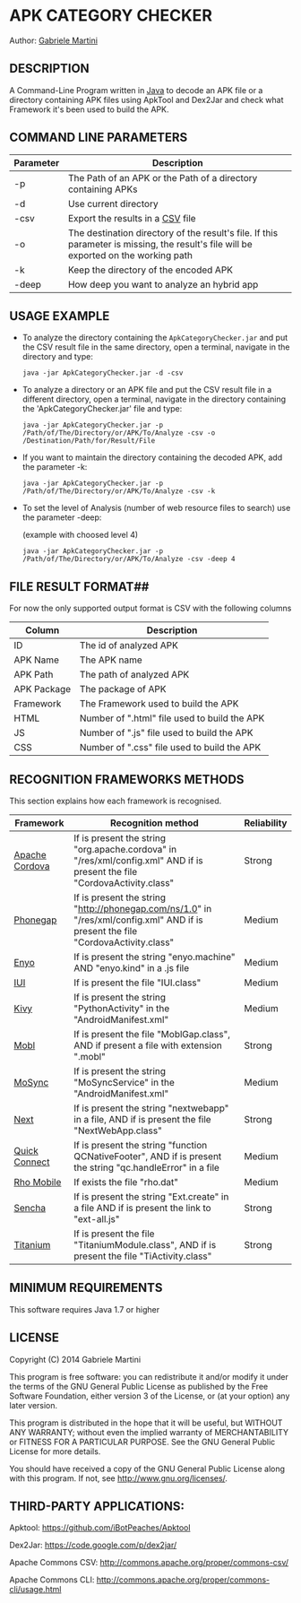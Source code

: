# APK CATEGORY CHECKER #

Author: [Gabriele Martini](https://github.com/GabMar)

## DESCRIPTION ##

A Command-Line Program written in [Java](http://en.wikipedia.org/wiki/Java_%28programming_language%29) to decode an APK file or a directory containing APK files using ApkTool and Dex2Jar and check what Framework it's been used to build the APK.

## COMMAND LINE PARAMETERS ##

Parameter | Description
----------|------------
-p | The Path of an APK or the Path of a directory containing APKs
-d | Use current directory
-csv | Export the results in a [CSV](http://it.wikipedia.org/wiki/Comma-separated_values) file
-o | The destination directory of the result's file. If this parameter is missing, the result's file will be exported on the working path
-k | Keep the directory of the encoded APK 
-deep | How deep you want to analyze an hybrid app

## USAGE EXAMPLE ##

* To analyze the directory containing the `ApkCategoryChecker.jar` and put the CSV result file in the same directory, open a terminal, navigate in the directory and type:

	`java -jar ApkCategoryChecker.jar -d -csv`

* To analyze a directory or an APK file and put the CSV result file in a different directory, open a terminal, navigate in the directory containing the 'ApkCategoryChecker.jar' file and type:

	`java -jar ApkCategoryChecker.jar -p /Path/of/The/Directory/or/APK/To/Analyze -csv -o /Destination/Path/for/Result/File`

* If you want to maintain the directory containing the decoded APK, add the parameter -k:

	`java -jar ApkCategoryChecker.jar -p /Path/of/The/Directory/or/APK/To/Analyze -csv -k`

* To set the level of Analysis (number of web resource files to search) use the parameter -deep:

	(example with choosed level 4)
	
	`java -jar ApkCategoryChecker.jar -p /Path/of/The/Directory/or/APK/To/Analyze -csv -deep 4`

## FILE RESULT FORMAT##

For now the only supported output format is CSV with the following columns

Column | Description
----------|------------
ID | The id of analyzed APK
APK Name | The APK name
APK Path | The path of analyzed APK
APK Package | The package of APK
Framework | The Framework used to build the APK
HTML | Number of ".html" file used to build the APK
JS | Number of ".js" file used to build the APK
CSS | Number of ".css" file used to build the APK

## RECOGNITION FRAMEWORKS METHODS ##

This section explains how each framework is recognised.

Framework | Recognition method | Reliability
----------|----------|----------
[Apache Cordova](http://cordova.apache.org/) | If is present the string "org.apache.cordova" in "/res/xml/config.xml" AND if is present the file "CordovaActivity.class" | Strong
[Phonegap](http://phonegap.com/) | If is present the string "http://phonegap.com/ns/1.0" in "/res/xml/config.xml" AND if is present the file "CordovaActivity.class" | Medium
[Enyo](http://enyojs.com/) | If is present the string "enyo.machine" AND "enyo.kind" in a .js file | Medium
[IUI](http://www.iui-js.org/) | If is present the file "IUI.class" | Medium
[Kivy](http://kivy.org/) | If is present the string "PythonActivity" in the "AndroidManifest.xml" | Medium
[Mobl](http://www.mobl-lang.org/) | If is present the file "MoblGap.class", AND if present a file with extension ".mobl" | Strong
[MoSync](http://www.mosync.com/) | If is present the string "MoSyncService" in the "AndroidManifest.xml" | Medium
[Next](http://nextinterfaces.com/b) | If is present the string "nextwebapp" in a file, AND if is present the file "NextWebApp.class" | Strong
[Quick Connect](http://www.quickconnectfamily.org/qc_hybrid) | If is present the string "function QCNativeFooter", AND if is present the string "qc.handleError" in a file | Medium
[Rho Mobile](http://rhomobile.com/) | If exists the file "rho.dat" | Medium
[Sencha](http://www.sencha.com/products/touch) | If is present the string "Ext.create" in a file AND if is present the link to "ext-all.js" | Strong
[Titanium](http://www.appcelerator.com/) | If is present the file "TitaniumModule.class", AND if is present the file "TiActivity.class"| Strong

## MINIMUM REQUIREMENTS ##

This software requires Java 1.7 or higher

## LICENSE ##

Copyright (C) 2014  Gabriele Martini

This program is free software: you can redistribute it and/or modify
it under the terms of the GNU General Public License as published by
the Free Software Foundation, either version 3 of the License, or
(at your option) any later version.

This program is distributed in the hope that it will be useful,
but WITHOUT ANY WARRANTY; without even the implied warranty of
MERCHANTABILITY or FITNESS FOR A PARTICULAR PURPOSE.  See the
GNU General Public License for more details.

You should have received a copy of the GNU General Public License
along with this program.  If not, see <http://www.gnu.org/licenses/>.

## THIRD-PARTY APPLICATIONS: ##

Apktool:   https://github.com/iBotPeaches/Apktool

Dex2Jar:	https://code.google.com/p/dex2jar/

Apache Commons CSV:   http://commons.apache.org/proper/commons-csv/

Apache Commons CLI:   http://commons.apache.org/proper/commons-cli/usage.html